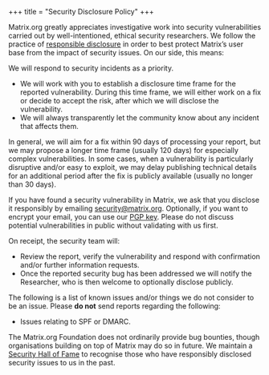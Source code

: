 +++
title = "Security Disclosure Policy"
+++

Matrix.org greatly appreciates investigative work into security vulnerabilities
carried out by well-intentioned, ethical security researchers. We follow the
practice of [responsible disclosure](https://en.wikipedia.org/wiki/Responsible_disclosure)
in order to best protect Matrix’s user base from the impact of security issues.
On our side, this means:

We will respond to security incidents as a priority.

- We will work with you to establish a disclosure time frame for the reported
  vulnerability. During this time frame, we will either work on a fix or decide
  to accept the risk, after which we will disclose the vulnerability.
- We will always transparently let the community know about any incident that
  affects them.

In general, we will aim for a fix within 90 days of processing your report, but
we may propose a longer time frame (usually 120 days) for especially complex
vulnerabilities. In some cases, when a vulnerability is particularly disruptive
and/or easy to exploit, we may delay publishing technical details for an
additional period after the fix is publicly available (usually no longer than
30 days).

If you have found a security vulnerability in Matrix, we ask that you disclose
it responsibly by emailing [security@matrix.org](mailto:security@matrix.org).
Optionally, if you want to encrypt your email, you can use our [PGP key](/.well-known/pgp-key.txt).
Please do not discuss potential vulnerabilities in public without validating
with us first.

On receipt, the security team will:

- Review the report, verify the vulnerability and respond with confirmation
  and/or further information requests.
- Once the reported security bug has been addressed we will notify the
  Researcher, who is then welcome to optionally disclose publicly.

The following is a list of known issues and/or things we do not consider to be
an issue. Please **do not** send reports regarding the following:

- Issues relating to SPF or DMARC.

The Matrix.org Foundation does not ordinarily provide bug bounties, though
organisations building on top of Matrix may do so in future. We maintain a
[Security Hall of Fame](/security-hall-of-fame) to recognise those who have
responsibly disclosed security issues to us in the past.
